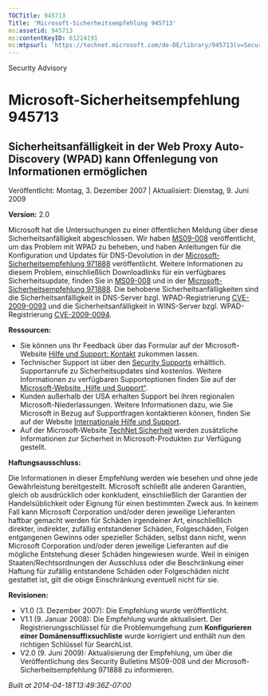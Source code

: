 ```yaml
---
TOCTitle: 945713
Title: 'Microsoft-Sicherheitsempfehlung 945713'
ms:assetid: 945713
ms:contentKeyID: 61224191
ms:mtpsurl: 'https://technet.microsoft.com/de-DE/library/945713(v=Security.10)'
---
```


Security Advisory

Microsoft-Sicherheitsempfehlung 945713
======================================

Sicherheitsanfälligkeit in der Web Proxy Auto-Discovery (WPAD) kann Offenlegung von Informationen ermöglichen
-------------------------------------------------------------------------------------------------------------

Veröffentlicht: Montag, 3. Dezember 2007 | Aktualisiert: Dienstag, 9. Juni 2009

**Version:** 2.0

Microsoft hat die Untersuchungen zu einer öffentlichen Meldung über diese Sicherheitsanfälligkeit abgeschlossen. Wir haben [MS09-008](http://go.microsoft.com/fwlink/?linkid=139821) veröffentlicht, um das Problem mit WPAD zu beheben, und haben Anleitungen für die Konfiguration und Updates für DNS-Devolution in der [Microsoft-Sicherheitsempfehlung 971888](http://www.microsoft.com/germany/technet/sicherheit/empfehlungen/971888.mspx) veröffentlicht. Weitere Informationen zu diesem Problem, einschließlich Downloadlinks für ein verfügbares Sicherheitsupdate, finden Sie in [MS09-008](http://go.microsoft.com/fwlink/?linkid=139821) und in der [Microsoft-Sicherheitsempfehlung 971888](http://www.microsoft.com/germany/technet/sicherheit/empfehlungen/971888.mspx). Die behobene Sicherheitsanfälligkeiten sind die Sicherheitsanfälligkeit in DNS-Server bzgl. WPAD-Registrierung [CVE-2009-0093](http://www.cve.mitre.org/cgi-bin/cvename.cgi?name=cve-2009-0093) und die Sicherheitsanfälligkeit in WINS-Server bzgl. WPAD-Registrierung [CVE-2009-0094](http://www.cve.mitre.org/cgi-bin/cvename.cgi?name=cve-2009-0094).

**Ressourcen:**

-   Sie können uns Ihr Feedback über das Formular auf der Microsoft-Website [Hilfe und Support: Kontakt](https://support.microsoft.com/common/survey.aspx?scid=sw;en;1257&amp;showpage=1&amp;ws=technet&amp;sd=tech) zukommen lassen.
-   Technischer Support ist über den [Security Supports](http://go.microsoft.com/fwlink/?linkid=21131) erhältlich. Supportanrufe zu Sicherheitsupdates sind kostenlos. Weitere Informationen zu verfügbaren Supportoptionen finden Sie auf der [Microsoft-Website „Hilfe und Support“](http://support.microsoft.com/).
-   Kunden außerhalb der USA erhalten Support bei ihren regionalen Microsoft-Niederlassungen. Weitere Informationen dazu, wie Sie Microsoft in Bezug auf Supportfragen kontaktieren können, finden Sie auf der Website [Internationale Hilfe und Support](http://go.microsoft.com/fwlink/?linkid=21155).
-   Auf der Microsoft-Website [TechNet Sicherheit](http://technet.microsoft.com/de-de/security/default.aspx) werden zusätzliche Informationen zur Sicherheit in Microsoft-Produkten zur Verfügung gestellt.

**Haftungsausschluss:**

Die Informationen in dieser Empfehlung werden wie besehen und ohne jede Gewährleistung bereitgestellt. Microsoft schließt alle anderen Garantien, gleich ob ausdrücklich oder konkludent, einschließlich der Garantien der Handelsüblichkeit oder Eignung für einen bestimmten Zweck aus. In keinem Fall kann Microsoft Corporation und/oder deren jeweilige Lieferanten haftbar gemacht werden für Schäden irgendeiner Art, einschließlich direkter, indirekter, zufällig entstandener Schäden, Folgeschäden, Folgen entgangenen Gewinns oder spezieller Schäden, selbst dann nicht, wenn Microsoft Corporation und/oder deren jeweilige Lieferanten auf die mögliche Entstehung dieser Schäden hingewiesen wurde. Weil in einigen Staaten/Rechtsordnungen der Ausschluss oder die Beschränkung einer Haftung für zufällig entstandene Schäden oder Folgeschäden nicht gestattet ist, gilt die obige Einschränkung eventuell nicht für sie.

**Revisionen:**

-   V1.0 (3. Dezember 2007): Die Empfehlung wurde veröffentlicht.
-   V1.1 (9. Januar 2008): Die Empfehlung wurde aktualisiert. Der Registrierungsschlüssel für die Problemumgehung zum **Konfigurieren einer Domänensuffixsuchliste** wurde korrigiert und enthält nun den richtigen Schlüssel für SearchList.
-   V2.0 (9. Juni 2009): Aktualisierung der Empfehlung, um über die Veröffentlichung des Security Bulletins MS09-008 und der Microsoft-Sicherheitsempfehlung 971888 zu informieren.

*Built at 2014-04-18T13:49:36Z-07:00*
